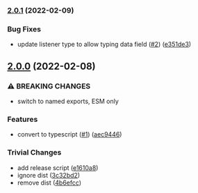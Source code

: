 ### [2.0.1](https://github.com/achingbrain/observable-webworkers/compare/v2.0.0...v2.0.1) (2022-02-09)


### Bug Fixes

* update listener type to allow typing data field ([#2](https://github.com/achingbrain/observable-webworkers/issues/2)) ([e351de3](https://github.com/achingbrain/observable-webworkers/commit/e351de3bd95bbea3f436d1b7e6bac422830dd06f))

## [2.0.0](https://github.com/achingbrain/observable-webworkers/compare/v1.0.0...v2.0.0) (2022-02-08)


### ⚠ BREAKING CHANGES

* switch to named exports, ESM only

### Features

* convert to typescript ([#1](https://github.com/achingbrain/observable-webworkers/issues/1)) ([aec9446](https://github.com/achingbrain/observable-webworkers/commit/aec9446f1dcbb9a02142f826f6410eff8b461b00))


### Trivial Changes

* add release script ([e1610a8](https://github.com/achingbrain/observable-webworkers/commit/e1610a879cc67703bf51ad96e522cc879dcc5de3))
* ignore dist ([3c32bd2](https://github.com/achingbrain/observable-webworkers/commit/3c32bd2bf7b68fb4268e1ca17545e0d01ec5127e))
* remove dist ([4b6efcc](https://github.com/achingbrain/observable-webworkers/commit/4b6efccbe03e8e261138afd27d73e7ffd93beb54))
